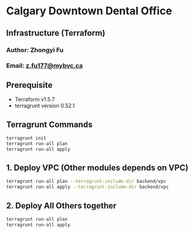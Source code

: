 # Calgary Downtown Dental Office
## Infrastructure (Terraform)

### Author: Zhongyi Fu
### Email: z.fu177@mybvc.ca

## Prerequisite
* Terraform v1.5.7
* terragrunt version 0.52.1

## Terragrunt Commands

```bash
terragrunt init
terragrunt run-all plan
terragrunt run-all apply
```

## 1. Deploy VPC (Other modules depends on VPC)
```bash
terragrunt run-all plan --terragrunt-include-dir backend/vpc
terragrunt run-all apply --terragrunt-include-dir backend/vpc
```

## 2. Deploy All Others together
```bash
terragrunt run-all plan
terragrunt run-all apply
```